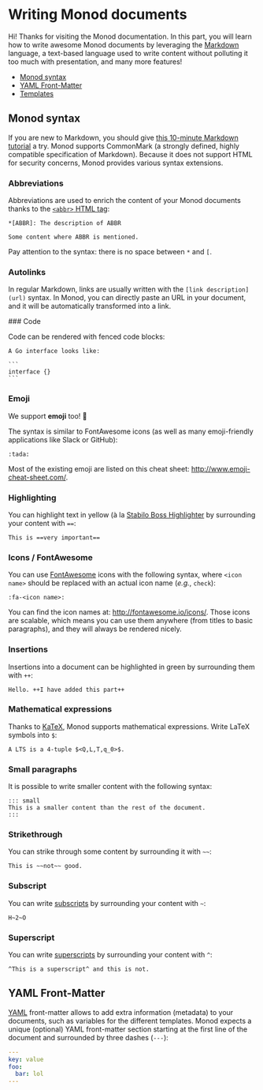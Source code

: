 Writing Monod documents
=======================

Hi! Thanks for visiting the Monod documentation. In this part, you will learn
how to write awesome Monod documents by leveraging the
[Markdown](http://commonmark.org/help/) language, a text-based language used to
write content without polluting it too much with presentation, and many more
features!

* [Monod syntax](#monod-syntax)
* [YAML Front-Matter](#yaml-front-matter)
* [Templates](templates.md)


## Monod syntax

If you are new to Markdown, you should give [this 10-minute Markdown
tutorial](http://commonmark.org/help/tutorial/) a try. Monod supports CommonMark
(a strongly defined, highly compatible specification of Markdown). Because it
does not support HTML for security concerns, Monod provides various syntax
extensions.


### Abbreviations

Abbreviations are used to enrich the content of your Monod documents thanks to
the [`<abbr>` HTML
tag](https://developer.mozilla.org/en-US/docs/Web/HTML/Element/abbr):

```
*[ABBR]: The description of ABBR

Some content where ABBR is mentioned.
```

Pay attention to the syntax: there is no space between `*` and `[`.

### Autolinks

In regular Markdown, links are usually written with the `[link
description](url)` syntax. In Monod, you can directly paste an URL in your
document, and it will be automatically transformed into a link.

### Code

Code can be rendered with fenced code blocks:

    A Go interface looks like:

    ```
    interface {}
    ```

### Emoji

We support **emoji** too! :tada:

The syntax is similar to FontAwesome icons (as well as many emoji-friendly
applications like Slack or GitHub):

```
:tada:
```

Most of the existing emoji are listed on this cheat sheet:
http://www.emoji-cheat-sheet.com/.

### Highlighting

You can highlight text in yellow (à la [Stabilo Boss
Highlighter](https://en.wikipedia.org/wiki/Schwan-Stabilo) by surrounding your
content with `==`:

```
This is ==very important==
```

### Icons / FontAwesome

You can use [FontAwesome](http://fontawesome.io/) icons with the following
syntax, where `<icon name>` should be replaced with an actual icon name (_e.g._,
`check`):

```
:fa-<icon name>:
```

You can find the icon names at: http://fontawesome.io/icons/. Those icons are
scalable, which means you can use them anywhere (from titles to basic
paragraphs), and they will always be rendered nicely.

### Insertions

Insertions into a document can be highlighted in green by surrounding them with
`++`:

```
Hello. ++I have added this part++
```

### Mathematical expressions

Thanks to [KaTeX](https://khan.github.io/KaTeX/), Monod supports mathematical
expressions. Write LaTeX symbols into `$`:

```
A LTS is a 4-tuple $<Q,L,T,q_0>$.
```

### Small paragraphs

It is possible to write smaller content with the following syntax:

```
::: small
This is a smaller content than the rest of the document.
:::
```

### Strikethrough

You can strike through some content by surrounding it with `~~`:

```
This is ~~not~~ good.
```

### Subscript

You can write
[subscripts](https://developer.mozilla.org/en-US/docs/Web/HTML/Element/sub) by
surrounding your content with `~`:

```
H~2~O
```

### Superscript

You can write
[superscripts](https://developer.mozilla.org/en-US/docs/Web/HTML/Element/sup)
by surrounding your content with `^`:

```
^This is a superscript^ and this is not.
```


## YAML Front-Matter

[YAML](http://yaml.org/) front-matter allows to add extra information (metadata)
to your documents, such as variables for the different templates. Monod expects
a unique (optional) YAML front-matter section starting at the first line of the
document and surrounded by three dashes (`---`):

```yaml
---
key: value
foo:
  bar: lol
---
```
